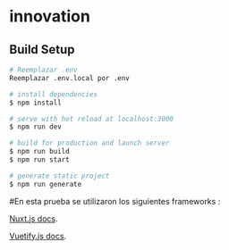 # innovation

## Build Setup


```bash
# Reemplazar .env
Reemplazar .env.local por .env

# install dependencies
$ npm install

# serve with hot reload at localhost:3000
$ npm run dev

# build for production and launch server
$ npm run build
$ npm run start

# generate static project
$ npm run generate
```

#En esta prueba se utilizaron los siguientes frameworks :

 [Nuxt.js docs](https://nuxtjs.org).
 
 [Vuetify.js docs](https://vuetifyjs.com).

